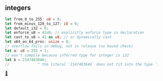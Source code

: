 ## integers

```rust
let from_0_to_255: u8 = 0;
let from_minus_128_to_127: i8 = 0;
let default_i32 = 0;
let enforce_u8 = 42u8; // explicitly enforce type in declaration
let cast_to_u8 = 42 as u8; // or dynamically cast
let u64_on_64_proc: usize = 0;
// overflow fails in debug, not in release (no bound check)
let a: u8 = 255 + 1;
// won't compile because inferred type for integer is i32
let b = 2147483648;
//             ^ the literal `2147483648` does not fit into the type `i32` whose range is `-2147483648..=2147483647`
```

[📒](https://doc.rust-lang.org/1.17.0/book/primitive-types.html#numeric-types)